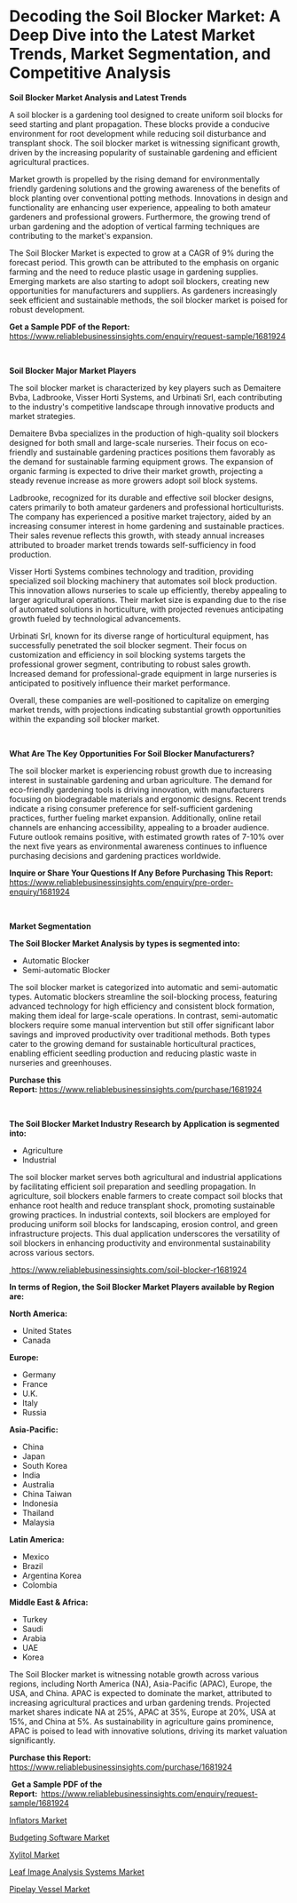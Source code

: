 <p><h1>Decoding the Soil Blocker Market: A Deep Dive into the Latest Market Trends, Market Segmentation, and Competitive Analysis</h1></p><p><strong>Soil Blocker Market Analysis and Latest Trends</strong></p>
<p><p>A soil blocker is a gardening tool designed to create uniform soil blocks for seed starting and plant propagation. These blocks provide a conducive environment for root development while reducing soil disturbance and transplant shock. The soil blocker market is witnessing significant growth, driven by the increasing popularity of sustainable gardening and efficient agricultural practices. </p><p>Market growth is propelled by the rising demand for environmentally friendly gardening solutions and the growing awareness of the benefits of block planting over conventional potting methods. Innovations in design and functionality are enhancing user experience, appealing to both amateur gardeners and professional growers. Furthermore, the growing trend of urban gardening and the adoption of vertical farming techniques are contributing to the market's expansion.</p><p>The Soil Blocker Market is expected to grow at a CAGR of 9% during the forecast period. This growth can be attributed to the emphasis on organic farming and the need to reduce plastic usage in gardening supplies. Emerging markets are also starting to adopt soil blockers, creating new opportunities for manufacturers and suppliers. As gardeners increasingly seek efficient and sustainable methods, the soil blocker market is poised for robust development.</p></p>
<p><strong>Get a Sample PDF of the Report:&nbsp;</strong> <a href="https://www.reliablebusinessinsights.com/enquiry/request-sample/1681924?utm_campaign=75&utm_medium=2&utm_source=Github&utm_content=ia&utm_term=11122024&utm_id=soil-blocker">https://www.reliablebusinessinsights.com/enquiry/request-sample/1681924</a></p>
<p>&nbsp;</p>
<p><strong>Soil Blocker Major Market Players</strong></p>
<p><p>The soil blocker market is characterized by key players such as Demaitere Bvba, Ladbrooke, Visser Horti Systems, and Urbinati Srl, each contributing to the industry's competitive landscape through innovative products and market strategies.</p><p>Demaitere Bvba specializes in the production of high-quality soil blockers designed for both small and large-scale nurseries. Their focus on eco-friendly and sustainable gardening practices positions them favorably as the demand for sustainable farming equipment grows. The expansion of organic farming is expected to drive their market growth, projecting a steady revenue increase as more growers adopt soil block systems.</p><p>Ladbrooke, recognized for its durable and effective soil blocker designs, caters primarily to both amateur gardeners and professional horticulturists. The company has experienced a positive market trajectory, aided by an increasing consumer interest in home gardening and sustainable practices. Their sales revenue reflects this growth, with steady annual increases attributed to broader market trends towards self-sufficiency in food production.</p><p>Visser Horti Systems combines technology and tradition, providing specialized soil blocking machinery that automates soil block production. This innovation allows nurseries to scale up efficiently, thereby appealing to larger agricultural operations. Their market size is expanding due to the rise of automated solutions in horticulture, with projected revenues anticipating growth fueled by technological advancements.</p><p>Urbinati Srl, known for its diverse range of horticultural equipment, has successfully penetrated the soil blocker segment. Their focus on customization and efficiency in soil blocking systems targets the professional grower segment, contributing to robust sales growth. Increased demand for professional-grade equipment in large nurseries is anticipated to positively influence their market performance.</p><p>Overall, these companies are well-positioned to capitalize on emerging market trends, with projections indicating substantial growth opportunities within the expanding soil blocker market.</p></p>
<p>&nbsp;</p>
<p><strong>What Are The Key Opportunities For Soil Blocker Manufacturers?</strong></p>
<p><p>The soil blocker market is experiencing robust growth due to increasing interest in sustainable gardening and urban agriculture. The demand for eco-friendly gardening tools is driving innovation, with manufacturers focusing on biodegradable materials and ergonomic designs. Recent trends indicate a rising consumer preference for self-sufficient gardening practices, further fueling market expansion. Additionally, online retail channels are enhancing accessibility, appealing to a broader audience. Future outlook remains positive, with estimated growth rates of 7-10% over the next five years as environmental awareness continues to influence purchasing decisions and gardening practices worldwide.</p></p>
<p><strong>Inquire or Share Your Questions If Any Before Purchasing This Report:</strong> <a href="https://www.reliablebusinessinsights.com/enquiry/pre-order-enquiry/1681924?utm_campaign=75&utm_medium=2&utm_source=Github&utm_content=ia&utm_term=11122024&utm_id=soil-blocker">https://www.reliablebusinessinsights.com/enquiry/pre-order-enquiry/1681924</a></p>
<p>&nbsp;</p>
<p><strong>Market Segmentation</strong></p>
<p><strong>The Soil Blocker Market Analysis by types is segmented into:</strong></p>
<p><ul><li>Automatic Blocker</li><li>Semi-automatic Blocker</li></ul></p>
<p><p>The soil blocker market is categorized into automatic and semi-automatic types. Automatic blockers streamline the soil-blocking process, featuring advanced technology for high efficiency and consistent block formation, making them ideal for large-scale operations. In contrast, semi-automatic blockers require some manual intervention but still offer significant labor savings and improved productivity over traditional methods. Both types cater to the growing demand for sustainable horticultural practices, enabling efficient seedling production and reducing plastic waste in nurseries and greenhouses.</p></p>
<p><strong>Purchase this Report:&nbsp;</strong><a href="https://www.reliablebusinessinsights.com/purchase/1681924?utm_campaign=75&utm_medium=2&utm_source=Github&utm_content=ia&utm_term=11122024&utm_id=soil-blocker">https://www.reliablebusinessinsights.com/purchase/1681924</a></p>
<p>&nbsp;</p>
<p><strong>The Soil Blocker Market Industry Research by Application is segmented into:</strong></p>
<p><ul><li>Agriculture</li><li>Industrial</li></ul></p>
<p><p>The soil blocker market serves both agricultural and industrial applications by facilitating efficient soil preparation and seedling propagation. In agriculture, soil blockers enable farmers to create compact soil blocks that enhance root health and reduce transplant shock, promoting sustainable growing practices. In industrial contexts, soil blockers are employed for producing uniform soil blocks for landscaping, erosion control, and green infrastructure projects. This dual application underscores the versatility of soil blockers in enhancing productivity and environmental sustainability across various sectors.</p></p>
<p><a href="https://www.reliablebusinessinsights.com/soil-blocker-r1681924?utm_campaign=75&utm_medium=2&utm_source=Github&utm_content=ia&utm_term=11122024&utm_id=soil-blocker">&nbsp;https://www.reliablebusinessinsights.com/soil-blocker-r1681924</a></p>
<p><strong>In terms of Region, the Soil Blocker Market Players available by Region are:</strong></p>
<p>
    <p> <strong> North America: </strong>
        <ul>
            <li>United States</li>
            <li>Canada</li>
        </ul>
        </p> 
    <p> <strong> Europe: </strong>
        <ul>
            <li>Germany</li>
            <li>France</li>
            <li>U.K.</li>
            <li>Italy</li>
            <li>Russia</li>
        </ul>
        </p> 
    <p> <strong> Asia-Pacific: </strong>
        <ul>
            <li>China</li>
            <li>Japan</li>
            <li>South Korea</li>
            <li>India</li>
            <li>Australia</li>
            <li>China Taiwan</li>
            <li>Indonesia</li>
            <li>Thailand</li>
            <li>Malaysia</li>
        </ul>
        </p> 
    <p> <strong> Latin America: </strong>
        <ul>
            <li>Mexico</li>
            <li>Brazil</li>
            <li>Argentina Korea</li>
            <li>Colombia</li>
        </ul>
        </p> 
    <p> <strong> Middle East & Africa: </strong>
        <ul>
            <li>Turkey</li>
            <li>Saudi</li>
            <li>Arabia</li>
            <li>UAE</li>
            <li>Korea</li>
        </ul>
    </p>
    </p>
<p><p>The Soil Blocker market is witnessing notable growth across various regions, including North America (NA), Asia-Pacific (APAC), Europe, the USA, and China. APAC is expected to dominate the market, attributed to increasing agricultural practices and urban gardening trends. Projected market shares indicate NA at 25%, APAC at 35%, Europe at 20%, USA at 15%, and China at 5%. As sustainability in agriculture gains prominence, APAC is poised to lead with innovative solutions, driving its market valuation significantly.</p></p>
<p><strong>Purchase this Report: </strong><a href="https://www.reliablebusinessinsights.com/purchase/1681924?utm_campaign=75&utm_medium=2&utm_source=Github&utm_content=ia&utm_term=11122024&utm_id=soil-blocker">https://www.reliablebusinessinsights.com/purchase/1681924</a></p>
<p>&nbsp;<strong>Get a Sample PDF of the Report:&nbsp;&nbsp;</strong><a href="https://www.reliablebusinessinsights.com/enquiry/request-sample/1681924?utm_campaign=75&utm_medium=2&utm_source=Github&utm_content=ia&utm_term=11122024&utm_id=soil-blocker">https://www.reliablebusinessinsights.com/enquiry/request-sample/1681924</a></p>
<p><strong></strong></p>
<p><p><a href="https://www.linkedin.com/pulse/forecasting-future-in-depth-analysis-inflators-market-size-share-phonc?utm_campaign=75&utm_medium=2&utm_source=Github&utm_content=ia&utm_term=11122024&utm_id=soil-blocker">Inflators Market</a></p><p><a href="https://github.com/rileymgdorcas/Market-Research-Report-List-1/blob/main/budgeting-software-market.md?utm_campaign=75&utm_medium=2&utm_source=Github&utm_content=ia&utm_term=11122024&utm_id=soil-blocker">Budgeting Software Market</a></p><p><a href="https://www.linkedin.com/pulse/c-hannibex-sqmmf?utm_campaign=75&utm_medium=2&utm_source=Github&utm_content=ia&utm_term=11122024&utm_id=soil-blocker">Xylitol Market</a></p><p><a href="https://github.com/LilianFaulkner65/Market-Research-Report-List-1/blob/main/leaf-image-analysis-systems-market.md?utm_campaign=75&utm_medium=2&utm_source=Github&utm_content=ia&utm_term=11122024&utm_id=soil-blocker">Leaf Image Analysis Systems Market</a></p><p><a href="https://www.linkedin.com/pulse/in-depth-report-pipelay-vessel-market-types-applications-wgnvc?utm_campaign=75&utm_medium=2&utm_source=Github&utm_content=ia&utm_term=11122024&utm_id=soil-blocker">Pipelay Vessel Market</a></p></p>